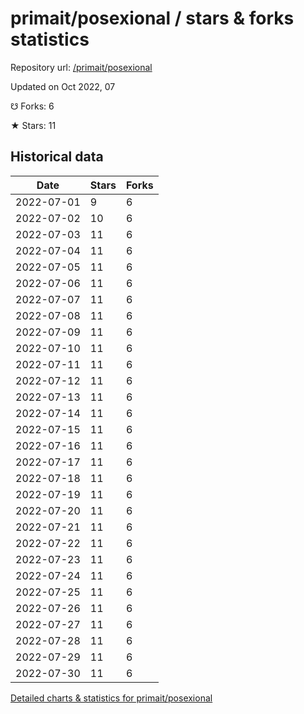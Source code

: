# primait/posexional / stars & forks statistics

Repository url: [/primait/posexional](https://github.com/primait/posexional)

Updated on Oct 2022, 07

☋ Forks: 6

★ Stars: 11

## Historical data
| Date | Stars | Forks |
|------|-------|-------|
| 2022-07-01 | 9 | 6 | 
| 2022-07-02 | 10 | 6 | 
| 2022-07-03 | 11 | 6 | 
| 2022-07-04 | 11 | 6 | 
| 2022-07-05 | 11 | 6 | 
| 2022-07-06 | 11 | 6 | 
| 2022-07-07 | 11 | 6 | 
| 2022-07-08 | 11 | 6 | 
| 2022-07-09 | 11 | 6 | 
| 2022-07-10 | 11 | 6 | 
| 2022-07-11 | 11 | 6 | 
| 2022-07-12 | 11 | 6 | 
| 2022-07-13 | 11 | 6 | 
| 2022-07-14 | 11 | 6 | 
| 2022-07-15 | 11 | 6 | 
| 2022-07-16 | 11 | 6 | 
| 2022-07-17 | 11 | 6 | 
| 2022-07-18 | 11 | 6 | 
| 2022-07-19 | 11 | 6 | 
| 2022-07-20 | 11 | 6 | 
| 2022-07-21 | 11 | 6 | 
| 2022-07-22 | 11 | 6 | 
| 2022-07-23 | 11 | 6 | 
| 2022-07-24 | 11 | 6 | 
| 2022-07-25 | 11 | 6 | 
| 2022-07-26 | 11 | 6 | 
| 2022-07-27 | 11 | 6 | 
| 2022-07-28 | 11 | 6 | 
| 2022-07-29 | 11 | 6 | 
| 2022-07-30 | 11 | 6 | 


[Detailed charts & statistics for primait/posexional](https://reviewgithub.com/rep/primait/posexional)
